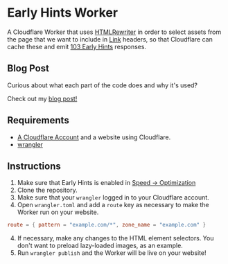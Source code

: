# Early Hints Worker

A Cloudflare Worker that uses [HTMLRewriter](https://developers.cloudflare.com/workers/runtime-apis/html-rewriter/) in
order to select assets from the page that we want to include in [Link](https://developer.mozilla.org/en-US/docs/Web/HTTP/Headers/Link)
headers, so that Cloudflare can cache these and emit [103 Early Hints](https://developers.cloudflare.com/cache/about/early-hints/) responses.

## Blog Post

Curious about what each part of the code does and why it's used?

Check out my [blog post!](https://kian.org.uk/implementing-103-early-hints-with-cloudflare-workers-htmlrewriter/)

## Requirements

- [A Cloudflare Account](https://dash.cloudflare.com/sign-up/workers) and a website using Cloudflare.
- [wrangler](https://github.com/cloudflare/wrangler2)

## Instructions

1. Make sure that Early Hints is enabled in [Speed -> Optimization](https://dash.cloudflare.com/?to=/:account/:zone/speed/optimization)
1. Clone the repository.
2. Make sure that your `wrangler` logged in to your Cloudflare account.
3. Open `wrangler.toml` and add a `route` key as necessary to make the Worker run on your website.
```toml
route = { pattern = "example.com/*", zone_name = "example.com" } 
```
4. If necessary, make any changes to the HTML element selectors. You don't want to preload lazy-loaded images, as an example.
5. Run `wrangler publish` and the Worker will be live on your website!
